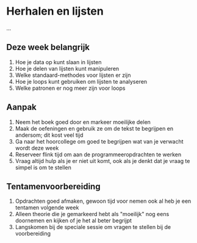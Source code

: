 # Herhalen en lijsten

...

## Deze week belangrijk

1. Hoe je data op kunt slaan in lijsten
2. Hoe je delen van lijsten kunt manipuleren
3. Welke standaard-methodes voor lijsten er zijn
4. Hoe je loops kunt gebruiken om lijsten te analyseren
5. Welke patronen er nog meer zijn voor loops

## Aanpak

1. Neem het boek goed door en markeer moeilijke delen
2. Maak de oefeningen en gebruik ze om de tekst te begrijpen en andersom; dit kost veel tijd
3. Ga naar het hoorcollege om goed te begrijpen wat van je verwacht wordt deze week
4. Reserveer flink tijd om aan de programmeeropdrachten te werken
5. Vraag altijd hulp als je er niet uit komt, ook als je denkt dat je vraag te simpel is om te stellen

## Tentamenvoorbereiding

1. Opdrachten goed afmaken, gewoon tijd voor nemen ook al heb je een tentamen volgende week
2. Alleen theorie die je gemarkeerd hebt als "moeilijk" nog eens doornemen en kijken of je het al beter begrijpt
3. Langskomen bij de speciale sessie om vragen te stellen bij de voorbereiding
